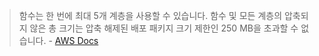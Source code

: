 > 함수는 한 번에 최대 5개 계층을 사용할 수 있습니다. 함수 및 모든 계층의 압축되지 않은 총 크기는 압축 해제된 배포 패키지 크기 제한인 250 MB을 초과할 수 없습니다. - [AWS Docs](https://docs.aws.amazon.com/ko_kr/lambda/latest/dg/configuration-layers.html)

